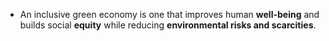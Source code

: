- An inclusive green economy is one that improves human **well-being** and builds social **equity** while reducing **environmental risks and scarcities**.